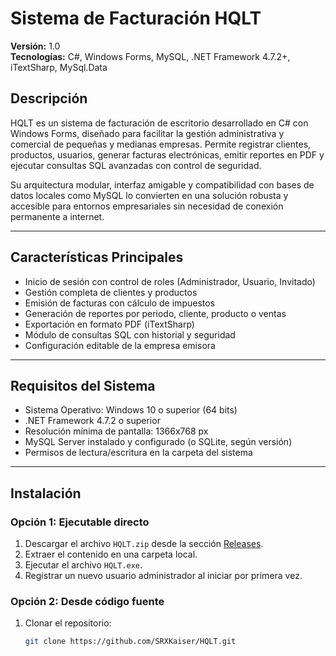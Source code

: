 # Sistema de Facturación HQLT

**Versión:** 1.0  
**Tecnologías:** C#, Windows Forms, MySQL, .NET Framework 4.7.2+, iTextSharp, MySql.Data

## Descripción

HQLT es un sistema de facturación de escritorio desarrollado en C# con Windows Forms, diseñado para facilitar la gestión administrativa y comercial de pequeñas y medianas empresas. Permite registrar clientes, productos, usuarios, generar facturas electrónicas, emitir reportes en PDF y ejecutar consultas SQL avanzadas con control de seguridad.

Su arquitectura modular, interfaz amigable y compatibilidad con bases de datos locales como MySQL lo convierten en una solución robusta y accesible para entornos empresariales sin necesidad de conexión permanente a internet.

---

## Características Principales

- Inicio de sesión con control de roles (Administrador, Usuario, Invitado)
- Gestión completa de clientes y productos
- Emisión de facturas con cálculo de impuestos
- Generación de reportes por periodo, cliente, producto o ventas
- Exportación en formato PDF (iTextSharp)
- Módulo de consultas SQL con historial y seguridad
- Configuración editable de la empresa emisora

---

## Requisitos del Sistema

- Sistema Operativo: Windows 10 o superior (64 bits)
- .NET Framework 4.7.2 o superior
- Resolución mínima de pantalla: 1366x768 px
- MySQL Server instalado y configurado (o SQLite, según versión)
- Permisos de lectura/escritura en la carpeta del sistema

---

## Instalación

### Opción 1: Ejecutable directo

1. Descargar el archivo `HQLT.zip` desde la sección [Releases](https://github.com/SRX/HQLT/releases).
2. Extraer el contenido en una carpeta local.
3. Ejecutar el archivo `HQLT.exe`.
4. Registrar un nuevo usuario administrador al iniciar por primera vez.

### Opción 2: Desde código fuente

1. Clonar el repositorio:

   ```bash
   git clone https://github.com/SRXKaiser/HQLT.git
